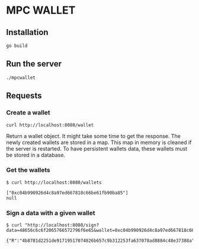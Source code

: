 # MPC WALLET

## Installation

```
go build
```

## Run the server

```
./mpcwallet
```

## Requests

### Create a wallet

```
curl http://localhost:8080/wallet
```
Return a wallet object. It might take some time to get the response. The newly created wallets are stored in a map. This map in memory is cleaned if the server is restarted. To have persistent wallets data, these wallets must be stored in a database.

### Get the wallets

```
$ curl http://localhost:8080/wallets

["0xc04b990926d4c8a97ed667818c66be61fb90ba85"]
null

```


### Sign a data with a given wallet

```
$ curl "http://localhost:8080/sign?data=48656c6c6f2065766572796f6e65&wallet=0xc04b990926d4c8a97ed667818c66be61fb90ba85"

{"R":"4b8781d2251de91719517074826b657c9b312253fa637078ad8884c48e37388a","S":"3b36aa83241042d9ad34b56457241cd54fc592530dcbd441778c0a6ce28d3e65","Signature":"4b8781d2251de91719517074826b657c9b312253fa637078ad8884c48e37388a3b36aa83241042d9ad34b56457241cd54fc592530dcbd441778c0a6ce28d3e65"}

```
